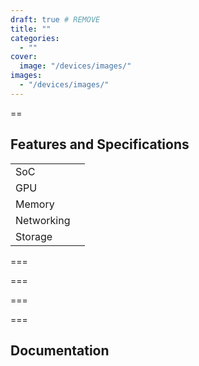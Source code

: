 ```yaml
---
draft: true # REMOVE
title: ""
categories: 
  - ""
cover: 
  image: "/devices/images/"
images:
  - "/devices/images/"
---
```


== 

## Features and Specifications

|     |     |
| --- | --- |
| SoC |  |
| GPU |  |
| Memory |  |
| Networking |  |
| Storage |  |

=== 

=== 

=== 

=== 

## Documentation
